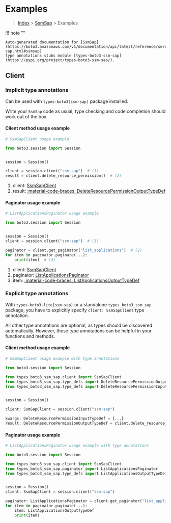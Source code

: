 # Examples

> [Index](../README.md) > [SsmSap](./README.md) > Examples

!!! note ""

    Auto-generated documentation for [SsmSap](https://boto3.amazonaws.com/v1/documentation/api/latest/reference/services/ssm-sap.html#ssmsap)
    type annotations stubs module [types-boto3-ssm-sap](https://pypi.org/project/types-boto3-ssm-sap/).

## Client

### Implicit type annotations

Can be used with `types-boto3[ssm-sap]` package installed.

Write your `SsmSap` code as usual,
type checking and code completion should work out of the box.


#### Client method usage example

```python
# SsmSapClient usage example

from boto3.session import Session


session = Session()

client = session.client("ssm-sap")  # (1)
result = client.delete_resource_permission()  # (2)
```

1. client: [SsmSapClient](./client.md)
2. result: [:material-code-braces: DeleteResourcePermissionOutputTypeDef](./type_defs.md#deleteresourcepermissionoutputtypedef)



#### Paginator usage example

```python
# ListApplicationsPaginator usage example

from boto3.session import Session


session = Session()
client = session.client("ssm-sap")  # (1)

paginator = client.get_paginator("list_applications")  # (2)
for item in paginator.paginate(...):
    print(item)  # (3)
```

1. client: [SsmSapClient](./client.md)
2. paginator: [ListApplicationsPaginator](./paginators.md#listapplicationspaginator)
3. item: [:material-code-braces: ListApplicationsOutputTypeDef](./type_defs.md#listapplicationsoutputtypedef)




### Explicit type annotations

With `types-boto3-lite[ssm-sap]`
or a standalone `types_boto3_ssm_sap` package, you have to explicitly specify `client: SsmSapClient` type annotation.

All other type annotations are optional, as types should be discovered automatically.
However, these type annotations can be helpful in your functions and methods.


#### Client method usage example

```python
# SsmSapClient usage example with type annotations

from boto3.session import Session

from types_boto3_ssm_sap.client import SsmSapClient
from types_boto3_ssm_sap.type_defs import DeleteResourcePermissionOutputTypeDef
from types_boto3_ssm_sap.type_defs import DeleteResourcePermissionInputTypeDef


session = Session()

client: SsmSapClient = session.client("ssm-sap")

kwargs: DeleteResourcePermissionInputTypeDef = {...}
result: DeleteResourcePermissionOutputTypeDef = client.delete_resource_permission(**kwargs)
```



#### Paginator usage example

```python
# ListApplicationsPaginator usage example with type annotations

from boto3.session import Session

from types_boto3_ssm_sap.client import SsmSapClient
from types_boto3_ssm_sap.paginator import ListApplicationsPaginator
from types_boto3_ssm_sap.type_defs import ListApplicationsOutputTypeDef


session = Session()
client: SsmSapClient = session.client("ssm-sap")

paginator: ListApplicationsPaginator = client.get_paginator("list_applications")
for item in paginator.paginate(...):
    item: ListApplicationsOutputTypeDef
    print(item)
```




